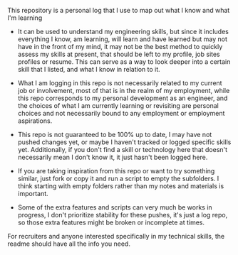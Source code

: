 This repository is a personal log that I use to map out what I know and what I'm learning

- It can be used to understand my engineering skills, but since it includes everything I know, am learning, will learn and have learned but may not have in the front of my mind, it may not be the best method to quickly assess my skills at present, that should be left to my profile, job sites profiles or resume. This can serve as a way to look deeper into a certain skill that I listed, and what I know in relation to it.

- What I am logging in this repo is not necessarily related to my current job or involvement, most of that is in the realm of my employment, while this repo corresponds to my personal development as an engineer, and the choices of what I am currently learning or revisiting are personal choices and not necessarily bound to any employment or employment aspirations.

- This repo is not guaranteed to be 100% up to date, I may have not pushed changes yet, or maybe I haven't tracked or logged specific skills yet. Additionally, if you don't find a skill or technology here that doesn't necessarily mean I don't know it, it just hasn't been logged here.

- If you are taking inspiration from this repo or want to try something similar, just fork or copy it and run a script to empty the subfolders. I think starting with empty folders rather than my notes and materials is important.

- Some of the extra features and scripts can very much be works in progress, I don't prioritize stability for these pushes, it's just a log repo, so those extra features might be broken or incomplete at times.

For recruiters and anyone interested specifically in my technical skills, the readme should have all the info you need.

